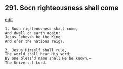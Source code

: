 
## 291.  Soon righteousness shall come
[edit](https://docs.google.com/document/d/1kY%2DqzP_ZxmWzfKPpZmGOXpyYYmkJ%2DfrU/edit?mode=html)



    1. Soon righteousness shall come,
    And dwell on earth again:
    Jesus Jehovah be the King,
    And o’er the nations reign.

    2. Jesus Himself shall rule,
    The world shall hear His word;
    By one bless’d name shall He be known,— 
    The Universal Lord.

